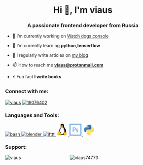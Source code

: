 <h1 align="center">Hi 👋, I'm viaus</h1>
<h3 align="center">A passionate frontend developer from Russia</h3>

- 🔭 I’m currently working on [Watch dogs console](ddd)

- 🌱 I’m currently learning **python,tenserflow**

- 📝 I regularly write articles on [my blog](https://just-blog-of-python.blogspot.com/)

- 📫 How to reach me **viaus@protonmail.com**

- ⚡ Fun fact **I write books**

<h3 align="left">Connect with me:</h3>
<p align="left">
<a href="https://dev.to/viaus" target="blank"><img align="center" src="https://raw.githubusercontent.com/rahuldkjain/github-profile-readme-generator/master/src/images/icons/Social/devto.svg" alt="viaus" height="30" width="40" /></a>
<a href="https://stackoverflow.com/users/19076402" target="blank"><img align="center" src="https://raw.githubusercontent.com/rahuldkjain/github-profile-readme-generator/master/src/images/icons/Social/stack-overflow.svg" alt="19076402" height="30" width="40" /></a>
</p>

<h3 align="left">Languages and Tools:</h3>
<p align="left"> <a href="https://www.gnu.org/software/bash/" target="_blank" rel="noreferrer"> <img src="https://www.vectorlogo.zone/logos/gnu_bash/gnu_bash-icon.svg" alt="bash" width="40" height="40"/> </a> <a href="https://www.blender.org/" target="_blank" rel="noreferrer"> <img src="https://download.blender.org/branding/community/blender_community_badge_white.svg" alt="blender" width="40" height="40"/> </a> <a href="https://ifttt.com/" target="_blank" rel="noreferrer"> <img src="https://www.vectorlogo.zone/logos/ifttt/ifttt-ar21.svg" alt="ifttt" width="40" height="40"/> </a> <a href="https://www.linux.org/" target="_blank" rel="noreferrer"> <img src="https://raw.githubusercontent.com/devicons/devicon/master/icons/linux/linux-original.svg" alt="linux" width="40" height="40"/> </a> <a href="https://www.photoshop.com/en" target="_blank" rel="noreferrer"> <img src="https://raw.githubusercontent.com/devicons/devicon/master/icons/photoshop/photoshop-line.svg" alt="photoshop" width="40" height="40"/> </a> <a href="https://www.python.org" target="_blank" rel="noreferrer"> <img src="https://raw.githubusercontent.com/devicons/devicon/master/icons/python/python-original.svg" alt="python" width="40" height="40"/> </a> </p>

<h3 align="left">Support:</h3>
<p><a href="https://www.buymeacoffee.com/viaus"> <img align="left" src="https://cdn.buymeacoffee.com/buttons/v2/default-yellow.png" height="50" width="210" alt="viaus" /></a><a href="https://ko-fi.com/viaus74773"> <img align="left" src="https://cdn.ko-fi.com/cdn/kofi3.png?v=3" height="50" width="210" alt="viaus74773" /></a></p><br><br>
